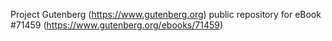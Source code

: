 Project Gutenberg (https://www.gutenberg.org) public repository
for eBook #71459 (https://www.gutenberg.org/ebooks/71459)
